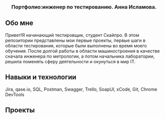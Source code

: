 <h3 align="center">Портфолио:инженер по тестированию. Анна Исламова.</a> 

## Обо мне
Привет!Я начинающий тестировщик, студент Скайпро. В этом репозитории представлены мои первые проекты, первые шаги в области тестирования, которые были выполнены во время моего обучения. После долгой работы в области машиностроения в качестве сначала инженера по метрологии, а потом начальника лаборатории, решила поменять сферу деятельности и окунуться в мир IT. 
## Навыки и технологии
Jira, qase.io, SQL, Postman, Swagger, Trello, SoapUI, xCode, Git, Chrome DevTools
## Проекты

